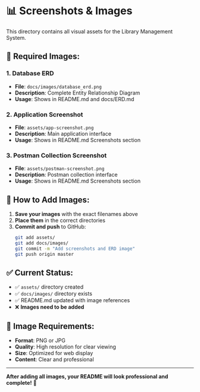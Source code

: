 # 📊 Screenshots & Images

This directory contains all visual assets for the Library Management System.

## 📁 Required Images:

### 1. Database ERD
- **File**: `docs/images/database_erd.png`
- **Description**: Complete Entity Relationship Diagram
- **Usage**: Shows in README.md and docs/ERD.md

### 2. Application Screenshot
- **File**: `assets/app-screenshot.png`
- **Description**: Main application interface
- **Usage**: Shows in README.md Screenshots section

### 3. Postman Collection Screenshot
- **File**: `assets/postman-screenshot.png`
- **Description**: Postman collection interface
- **Usage**: Shows in README.md Screenshots section

## 🎯 How to Add Images:

1. **Save your images** with the exact filenames above
2. **Place them** in the correct directories
3. **Commit and push** to GitHub:
   ```bash
   git add assets/
   git add docs/images/
   git commit -m "Add screenshots and ERD image"
   git push origin master
   ```

## ✅ Current Status:
- ✅ `assets/` directory created
- ✅ `docs/images/` directory exists
- ✅ README.md updated with image references
- ❌ **Images need to be added**

## 📝 Image Requirements:
- **Format**: PNG or JPG
- **Quality**: High resolution for clear viewing
- **Size**: Optimized for web display
- **Content**: Clear and professional

---

**After adding all images, your README will look professional and complete!** 🎉
